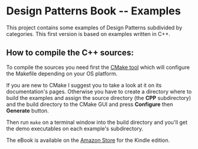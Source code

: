 # Design Patterns Book -- Examples

This project contains some examples of Design Patterns subdivided by categories. This first version is based on examples written in  C++.

## How to compile the C++ sources:

To compile the sources you need first the [CMake tool]( https://www.cmake.org/download ) which will configure the Makefile depending on your OS platform.

If you are new to CMake I suggest you to take a look at it on its documentation's pages. Otherwise you have to create a directory where to build the examples and assign the source directory (the **CPP** subdirectory) and the build directory to the CMake GUI and press **Configure** then **Generate** button.

Then run `make` on a terminal window into the build directory and you'll get the demo executables on each example's subdirectory.

The eBook is available on the [Amazon Store]( https://www.amazon.it/dp/B078X3D6KH ) for the Kindle edition.
